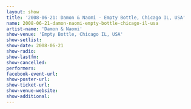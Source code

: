 ```yaml
---
layout: show
title: '2008-06-21: Damon & Naomi - Empty Bottle, Chicago IL, USA'
name: 2008-06-21-damon-naomi-empty-bottle-chicago-il-usa
artist-name: 'Damon & Naomi'
show-venue: 'Empty Bottle, Chicago IL, USA'
show-setlist: 
show-date: 2008-06-21
show-radio: 
show-lastfm: 
show-cancelled: 
performers: 
facebook-event-url: 
show-poster-url: 
show-ticket-url: 
show-venue-website: 
show-additional: 
---
```


